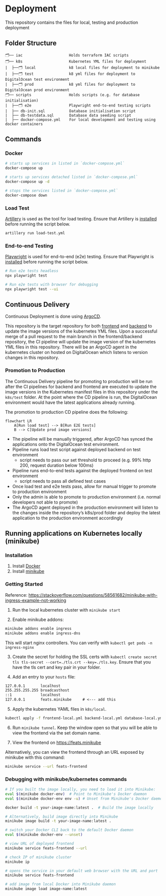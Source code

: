 # Deployment

This repository contains the files for local, testing and production deployment

## Folder Structure

```
🗂️── iac                     Holds terraform IAC scripts
🗂️── k8s                     Kubernetes YML files for deployment
|  ├──🗂️ local               k8 local files for deployment to minikube
|  ├──🗂️ test                k8 yml files for deployment to DigitalOcean test environment
|  ├──🗂️ prod                k8 yml files for deployment to DigitalOcean prod environment
🗂️── scripts                 Holds scripts (e.g. for database initialisation)
|  ├──🗂️ e2e                 Playwright end-to-end testing scripts
|  ├── db-init.sql           Database initialisation script
|  ├── db-testdata.sql       Database data seeding script
|  ├── docker-compose.yml    For local development and testing using docker containers
```

## Commands

### Docker

```sh
# starts up services in listed in `docker-compose.yml`
docker-compose up

# starts up services detached listed in `docker-compose.yml`
docker-compose up -d

# stops the services listed in `docker-compose.yml`
docker-compose down
```

### Load Test

[Artillery](https://artillery.io/) is used as the tool for load testing. Ensure that Artillery is [installed](https://www.artillery.io/docs/get-started/get-artillery) before running the script below.

```sh
artillery run load-test.yml
```

### End-to-end Testing

[Playwright](https://playwright.dev/) is used for end-to-end (e2e) testing. Ensure that Playwright is [installed](https://playwright.dev/docs/intro#installing-playwright) before running the script below.

```sh
# Run e2e tests headless
npx playwright test

# Run e2e tests with browser for debugging
npx playwright test --ui
```


## Continuous Delivery

Continuous Deployment is done using [ArgoCD](https://argo-cd.readthedocs.io/en/stable/).

This repository is the target repository for both [frontend](https://github.com/mtechse-dmss-capstone/frontend) and [backend](https://github.com/mtechse-dmss-capstone/backend) to update the image versions of the kubernetes YML files. Upon a successful merge of a pull request to the main branch in the frontend/backend repository, the CI pipeline will update the image version of the kubernetes YML files in this repository. There will be an ArgoCD agent in the kubernetes cluster on hosted on DigitalOcean which listens to version changes in this repository. 

### Promotion to Production

The Continuous Delivery pipeline for promoting to production will be run after the CI pipelines for backend and frontend are executed to update the image versions in the Kubernetes manifest files in this repository under the `k8s/test` folder. At the point where the CD pipeline is run, the DigitalOcean environment would have the latest applications already running.

The promotion to production CD pipeline does the following:

```mermaid
flowchart LR
    A[Run load test] --> B[Run E2E tests]
    B --> C[Update prod image versions]
```

- The pipeline will be manually triggered, after ArgoCD has synced the applications onto the DigitalOcean test environment.
- Pipeline runs load test script against deployed backend on test environment
    - script needs to pass our set threshold to proceed (e.g. 99% http 200, request duration below 100ms)
- Pipeline runs end-to-end tests against the deployed frontend on test environment
    - script needs to pass all defined test cases
- Once load test and e2e tests pass, allow for manual trigger to promote to production environment
- Only the admin is able to promote to production environment (i.e. normal developers not able to promote)
- The ArgoCD agent deployed in the production environment will listen to the changes inside the repository’s k8s/prod folder and deploy the latest application to the production environment accordingly

## Running applications on Kubernetes locally (minikube)

### Installation

1. Install [Docker](https://docs.docker.com/desktop/setup/install/)
2. Install [minikube](https://minikube.sigs.k8s.io/docs/start/)

### Getting Started

Reference: https://stackoverflow.com/questions/58561682/minikube-with-ingress-example-not-working

1. Run the local kubernetes cluster with `minikube start`

2. Enable minikube addons:

```sh
minikube addons enable ingress
minikube addons enable ingress-dns
```

This will start nginx controllers. You can verify with `kubectl get pods -n ingress-nginx`

3. Create the secret for holding the SSL certs with `kubectl create secret tls tls-secret --cert=./tls.crt --key=./tls.key`. Ensure that you have the tls cert and key pair in your folder.

4. Add an entry to your `hosts` file:

```txt
127.0.0.1       localhost
255.255.255.255 broadcasthost
::1             localhost
127.0.0.1       feats.minikube     # <--- add this
```

5. Apply the kubernetes YAML files in `k8s/local`.

```sh
kubectl apply -f frontend-local.yml backend-local.yml database-local.yml
```

6. Run `minikube tunnel`. Keep the window open so that you will be able to view the frontend via the set domain name.

7. View the frontend on https://feats.minikube

Alternatively, you can view the frontend through an URL exposed by minikube with this command:

```sh
minikube service --url feats-frontend
```

### Debugging with minikube/kubernetes commands

```sh
# If you built the image locally, you need to load it into Minikube:
eval $(minikube docker-env)  # Point to Minikube's Docker daemon
eval $(minikube docker-env env -u) # Unset from Minikube's Docker daemon

docker build -t your-image-name:latest .  # Build the image locally

# Alternatively, build image directly into Minikube
minikube image build -t your-image-name:latest .

# switch your Docker CLI back to the default Docker daemon
eval $(minikube docker-env --unset)

# view URL of deployed frontend
minikube service feats-frontend --url

# check IP of minikube cluster
minikube ip

# opens the service in your default web browser with the URL and port
minikube service feats-frontend

# add image from local Docker into Minikube daemon
minikube image load image-name:latest
```